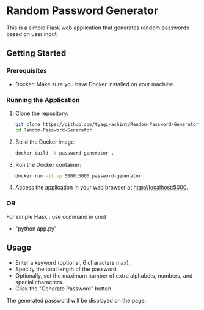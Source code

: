 # Random Password Generator

This is a simple Flask web application that generates random passwords based on user input.

## Getting Started

### Prerequisites

- Docker: Make sure you have Docker installed on your machine.

### Running the Application

1. Clone the repository:

    ```bash
    git clone https://github.com/tyagi-achint/Random-Password-Generator.git
    cd Random-Password-Generator
    ```

2. Build the Docker image:

    ```bash
    docker build -t password-generator .
    ```

3. Run the Docker container:

    ```bash
    docker run -it -p 5000:5000 password-generator
    ```

4. Access the application in your web browser at [http://localhost:5000](http://localhost:5000).

### OR

For simple Flask : use command in cmd
- "python app.py"

## Usage

- Enter a keyword (optional, 6 characters max).
- Specify the total length of the password.
- Optionally, set the maximum number of extra alphabets, numbers, and special characters.
- Click the "Generate Password" button.

The generated password will be displayed on the page.


